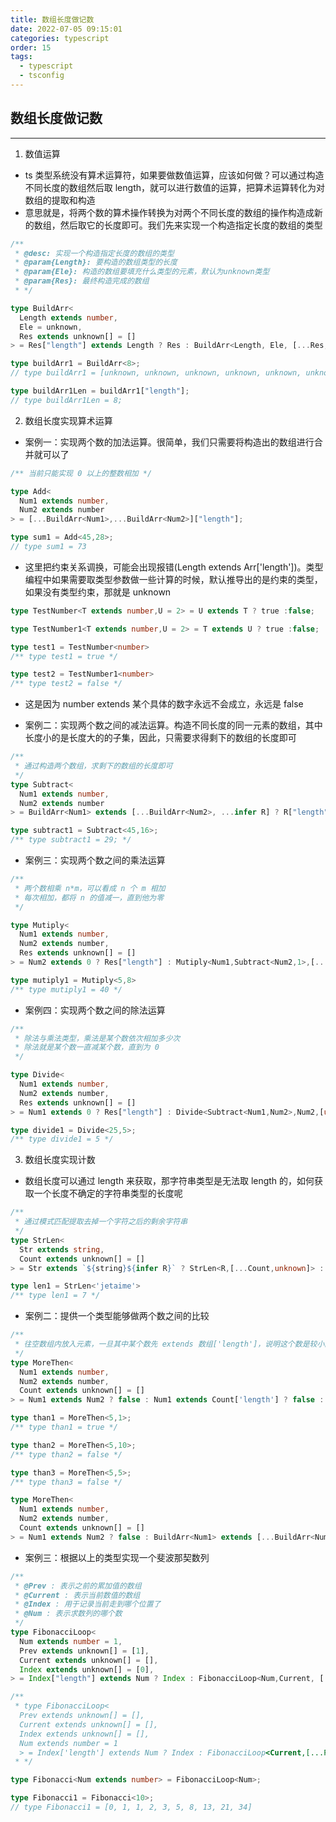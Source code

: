 ```yaml
---
title: 数组长度做记数
date: 2022-07-05 09:15:01
categories: typescript
order: 15
tags:
  - typescript
  - tsconfig
---
```


## 数组长度做记数
---
1. 数值运算
- ts 类型系统没有算术运算符，如果要做数值运算，应该如何做？可以通过构造不同长度的数组然后取 length，就可以进行数值的运算，把算术运算转化为对数组的提取和构造
- 意思就是，将两个数的算术操作转换为对两个不同长度的数组的操作构造成新的数组，然后取它的长度即可。我们先来实现一个构造指定长度的数组的类型

```ts
/**
 * @desc: 实现一个构造指定长度的数组的类型
 * @param{Length}: 要构造的数组类型的长度
 * @param{Ele}: 构造的数组要填充什么类型的元素，默认为unknown类型
 * @param{Res}: 最终构造完成的数组
 * */

type BuildArr<
  Length extends number,
  Ele = unknown,
  Res extends unknown[] = []
> = Res["length"] extends Length ? Res : BuildArr<Length, Ele, [...Res, Ele]>;

type buildArr1 = BuildArr<8>;
// type buildArr1 = [unknown, unknown, unknown, unknown, unknown, unknown, unknown, unknown]

type buildArr1Len = buildArr1["length"];
// type buildArr1Len = 8;
```

2. 数组长度实现算术运算
- 案例一：实现两个数的加法运算。很简单，我们只需要将构造出的数组进行合并就可以了

```ts
/** 当前只能实现 0 以上的整数相加 */

type Add<
  Num1 extends number,
  Num2 extends number  
> = [...BuildArr<Num1>,...BuildArr<Num2>]["length"];

type sum1 = Add<45,28>;
// type sum1 = 73
```
- 这里把约束关系调换，可能会出现报错(Length extends Arr['length'])。类型编程中如果需要取类型参数做一些计算的时候，默认推导出的是约束的类型，如果没有类型约束，那就是 unknown

```ts
type TestNumber<T extends number,U = 2> = U extends T ? true :false;

type TestNumber1<T extends number,U = 2> = T extends U ? true :false;

type test1 = TestNumber<number>
/** type test1 = true */

type test2 = TestNumber1<number>
/** type test2 = false */
```
- 这是因为 number extends 某个具体的数字永远不会成立，永远是 false

- 案例二：实现两个数之间的减法运算。构造不同长度的同一元素的数组，其中长度小的是长度大的的子集，因此，只需要求得剩下的数组的长度即可

```ts
/**
 * 通过构造两个数组，求剩下的数组的长度即可
 */
type Subtract<
  Num1 extends number,
  Num2 extends number
> = BuildArr<Num1> extends [...BuildArr<Num2>, ...infer R] ? R["length"] : never;

type subtract1 = Subtract<45,16>;
/** type subtract1 = 29; */
```

- 案例三：实现两个数之间的乘法运算

```ts
/**
 * 两个数相乘 n*m，可以看成 n 个 m 相加
 * 每次相加，都将 n 的值减一，直到他为零
 */

type Mutiply<
  Num1 extends number,
  Num2 extends number,
  Res extends unknown[] = []
> = Num2 extends 0 ? Res["length"] : Mutiply<Num1,Subtract<Num2,1>,[...Res,...BuildArr<Num1>]>;

type mutiply1 = Mutiply<5,8>
/** type mutiply1 = 40 */
```

- 案例四：实现两个数之间的除法运算

```ts
/**
 * 除法与乘法类型，乘法是某个数依次相加多少次
 * 除法就是某个数一直减某个数，直到为 0
 */

type Divide<
  Num1 extends number,
  Num2 extends number,
  Res extends unknown[] = []
> = Num1 extends 0 ? Res["length"] : Divide<Subtract<Num1,Num2>,Num2,[unknown,...Res]>;

type divide1 = Divide<25,5>;
/** type divide1 = 5 */
```

3. 数组长度实现计数
- 数组长度可以通过 length 来获取，那字符串类型是无法取 length 的，如何获取一个长度不确定的字符串类型的长度呢

```ts
/** 
 * 通过模式匹配提取去掉一个字符之后的剩余字符串
 */
type StrLen<
  Str extends string,
  Count extends unknown[] = []
> = Str extends `${string}${infer R}` ? StrLen<R,[...Count,unknown]> : Count["length"];

type len1 = StrLen<'jetaime'>
/** type len1 = 7 */
```

- 案例二：提供一个类型能够做两个数之间的比较

```ts
/** 
 * 往空数组内放入元素，一旦其中某个数先 extends 数组['length']，说明这个数是较小的那个数
 */
type MoreThen<
  Num1 extends number,
  Num2 extends number,
  Count extends unknown[] = []
> = Num1 extends Num2 ? false : Num1 extends Count['length'] ? false : Num2 extends Count['length'] ? true : MoreThen<Num1,Num2,[...Count,unknown]>;

type than1 = MoreThen<5,1>;
/** type than1 = true */

type than2 = MoreThen<5,10>;
/** type than2 = false */

type than3 = MoreThen<5,5>;
/** type than3 = false */
```
```ts
type MoreThen<
  Num1 extends number,
  Num2 extends number,
  Count extends unknown[] = []
> = Num1 extends Num2 ? false : BuildArr<Num1> extends [...BuildArr<Num2>,...infer R] ? true : false
```

- 案例三：根据以上的类型实现一个斐波那契数列

```ts
/**
 * @Prev : 表示之前的累加值的数组
 * @Current : 表示当前数值的数组
 * @Index : 用于记录当前走到哪个位置了
 * @Num : 表示求数列的哪个数
 */
type FibonacciLoop<
  Num extends number = 1,
  Prev extends unknown[] = [1],
  Current extends unknown[] = [],
  Index extends unknown[] = [0],
> = Index["length"] extends Num ? Index : FibonacciLoop<Num,Current, [...Prev, ...Current], [...Index, Add<Prev["length"],Current['length']>]>;

/**
 * type FibonacciLoop<
  Prev extends unknown[] = [],
  Current extends unknown[] = [],
  Index extends unknown[] = [],
  Num extends number = 1
  > = Index['length'] extends Num ? Index : FibonacciLoop<Current,[...Prev,...Current],[...Index,Add<Prev["length"],Current["length"]>],Num>;
 * */

type Fibonacci<Num extends number> = FibonacciLoop<Num>;

type Fibonacci1 = Fibonacci<10>;
// type Fibonacci1 = [0, 1, 1, 2, 3, 5, 8, 13, 21, 34]
```